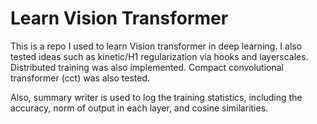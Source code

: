 # Learn Vision Transformer
This is a repo I used to learn Vision transformer in deep learning. I also tested ideas such as kinetic/H1 regularization via hooks and layerscales. Distributed training was also implemented. Compact convolutional transformer (cct) was also tested.

Also, summary writer is used to log the training statistics, including the accuracy, norm of output in each layer, and cosine similarities.